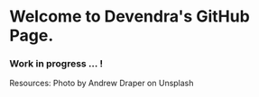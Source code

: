 # Welcome to Devendra's GitHub Page.


### Work in progress ... !

Resources:
Photo by Andrew Draper on Unsplash
